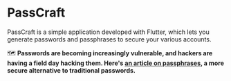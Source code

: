 # PassCraft
PassCraft is a simple application developed with Flutter, which lets you generate passwords and passphrases to secure your various accounts.

🗺️ **Passwords are becoming increasingly vulnerable, and hackers are having a field day hacking them. Here's [an article on passphrases](https://www.okta.com/fr/identity-101/password-vs-passphrase/), a more secure alternative to traditional passwords.**
